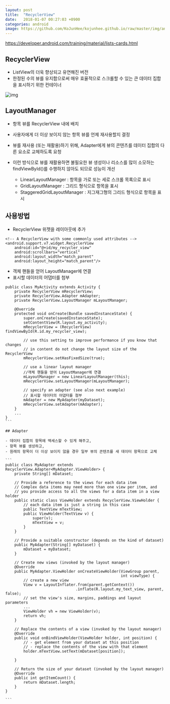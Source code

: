 ```yaml
---
layout: post
title:  "RecyclerView"
date:   2018-01-07 00:27:03 +0900
categories: android
image: https://github.com/KoJunHee/kojunhee.github.io/raw/master/img/android.png
---
```


<https://developer.android.com/training/material/lists-cards.html>

## RecyclerView

- ListView의 더욱 향상되고 유연해진 버전
- 한정된 수의 뷰를 유지함으로써 매우 효율적으로 스크롤할 수 있는 큰 데이터 집합을 표시하기 위한 컨테이너

![img](https://github.com/KoJunHee/kojunhee.github.io/raw/master/img/rc.png)	

## LayoutManager

- 항목 뷰를 RecyclerView 내에 배치
- 사용자에게 더 이상 보이지 않는 항목 뷰를 언제 재사용할지 결정
- 뷰를 재사용 (또는 재활용)하기 위해, Adapter에게 뷰의 콘텐츠를 데이터 집합의 다른 요소로 교체하도록 요청
- 이런 방식으로 뷰를 재활용하면 불필요한 뷰 생성이나 리소스를 많이 소모하는 findViewById()를 수행하지 않아도 되므로 성능이 개선

	- LinearLayoutManager : 항목을 가로 또는 세로 스크롤 목록으로 표시
	- GridLayoutManager : 그리드 형식으로 항목을 표시
	- StaggeredGridLayoutManager : 지그재그형의 그리드 형식으로 항목을 표시

## 사용방법
- RecyclerView 위젯을 레이아웃에 추가

```
<!-- A RecyclerView with some commonly used attributes -->
<android.support.v7.widget.RecyclerView
    android:id="@+id/my_recycler_view"
    android:scrollbars="vertical"
    android:layout_width="match_parent"
    android:layout_height="match_parent"/>
```

- 객체 핸들을 얻어 LayoutManager에 연결
- 표시할 데이터의 어댑터를 첨부

````
public class MyActivity extends Activity {
    private RecyclerView mRecyclerView;
    private RecyclerView.Adapter mAdapter;
    private RecyclerView.LayoutManager mLayoutManager;

    @Override
    protected void onCreate(Bundle savedInstanceState) {
        super.onCreate(savedInstanceState);
        setContentView(R.layout.my_activity);
        mRecyclerView = (RecyclerView) findViewById(R.id.my_recycler_view);

        // use this setting to improve performance if you know that changes
        // in content do not change the layout size of the RecyclerView
        mRecyclerView.setHasFixedSize(true);

        // use a linear layout manager
        //객체 핸들을 얻어 LayoutManager에 연결
        mLayoutManager = new LinearLayoutManager(this);
        mRecyclerView.setLayoutManager(mLayoutManager);

        // specify an adapter (see also next example)
        // 표시할 데이터의 어댑터를 첨부
        mAdapter = new MyAdapter(myDataset);
        mRecyclerView.setAdapter(mAdapter);
    }
    ...
}
```

## Adapter

- 데이터 집합의 항목에 액세스할 수 있게 해주고,
- 항목 뷰를 생성하고, 
- 원래의 항목이 더 이상 보이지 않을 경우 일부 뷰의 콘텐츠를 새 데이터 항목으로 교체

```
public class MyAdapter extends RecyclerView.Adapter<MyAdapter.ViewHolder> {
    private String[] mDataset;

    // Provide a reference to the views for each data item
    // Complex data items may need more than one view per item, and
    // you provide access to all the views for a data item in a view holder
    public static class ViewHolder extends RecyclerView.ViewHolder {
        // each data item is just a string in this case
        public TextView mTextView;
        public ViewHolder(TextView v) {
            super(v);
            mTextView = v;
        }
    }

    // Provide a suitable constructor (depends on the kind of dataset)
    public MyAdapter(String[] myDataset) {
        mDataset = myDataset;
    }

    // Create new views (invoked by the layout manager)
    @Override
    public MyAdapter.ViewHolder onCreateViewHolder(ViewGroup parent,
                                                   int viewType) {
        // create a new view
        View v = LayoutInflater.from(parent.getContext())
                               .inflate(R.layout.my_text_view, parent, false);
        // set the view's size, margins, paddings and layout parameters
        ...
        ViewHolder vh = new ViewHolder(v);
        return vh;
    }

    // Replace the contents of a view (invoked by the layout manager)
    @Override
    public void onBindViewHolder(ViewHolder holder, int position) {
        // - get element from your dataset at this position
        // - replace the contents of the view with that element
        holder.mTextView.setText(mDataset[position]);

    }

    // Return the size of your dataset (invoked by the layout manager)
    @Override
    public int getItemCount() {
        return mDataset.length;
    }
}

```

	

